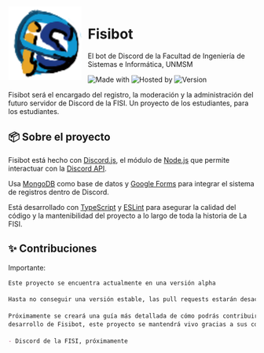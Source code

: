 
<img src="./public/botprofile.png" width=150 height=150 style="float: left; margin: 0 12px 0 0;"/>

# Fisibot

El bot de Discord de la Facultad de Ingeniería de Sistemas e Informática, UNMSM

<!-- Badges -->
![Made with](https://img.shields.io/static/v1?label=made%20with&message=Discord.js&color=5865F2&logo=Discord&logoColor=white&labelColor=black)
![Hosted by](https://img.shields.io/static/v1?label=hosted%20by&message=render.com&logo=Render&logoColor=white&labelColor=black&color=175947)
![Version](https://img.shields.io/github/package-json/v/fisibot/fisibot?label=version&labelColor=black&color=8a4641)


Fisibot será el encargado del registro, la moderación y la administración
del futuro servidor de Discord de la FISI. Un proyecto de los estudiantes,
para los estudiantes.

## 📦️ Sobre el proyecto

Fisibot está hecho con [Discord.js](https://discord.js.org/),
el módulo de [Node.js](https://nodejs.org/en/) que permite interactuar
con la [Discord API](https://discord.com/developers/docs/intro).

Usa [MongoDB](https://www.mongodb.com/) como base de datos y
[Google Forms](https://www.google.com/forms/about/) para integrar
el sistema de registros dentro de Discord.

Está desarrollado con [TypeScript](https://www.typescriptlang.org/) y
[ESLint](https://eslint.org/) para asegurar la calidad del código y
la mantenibilidad del proyecto a lo largo de toda la historia de La FISI.


## ✨ Contribuciones

Importante:
```md
Este proyecto se encuentra actualmente en una versión alpha

Hasta no conseguir una versión estable, las pull requests estarán desactivadas

Próximamente se creará una guía más detallada de cómo podrás contribuir con el
desarrollo de Fisibot, este proyecto se mantendrá vivo gracias a sus contribuidores

- Discord de la FISI, próximamente
```
